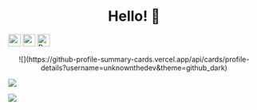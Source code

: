 <h1 align="center">Hello! 👋</h1>
<a href="https://www.twitter.com/unknownthedev"><img src="https://img.shields.io/badge/twitter-%231DA1F2.svg?&style=for-the-badge&logo=twitter&logoColor=white" height=25></a> <a href="https://medium.com/@unknownthedev"><img src="https://img.shields.io/badge/medium-%2312100E.svg?&style=for-the-badge&logo=medium&logoColor=white" height=25></a>
  <a href="https://www.buymeacoffee.com/unknownthedev" target="_blank" rel="noreferrer nofollow">
      <img src="https://cdn.buymeacoffee.com/buttons/default-red.png" alt="Buy Me A Coffee" height="25">
    </a>
<br/>

<p  align="center">
![](https://github-profile-summary-cards.vercel.app/api/cards/profile-details?username=unknownthedev&theme=github_dark) 
  
![](https://github-profile-summary-cards.vercel.app/api/cards/repos-per-language?username=unknownthedev&theme=github_dark) 
  
![](https://github-profile-summary-cards.vercel.app/api/cards/most-commit-language?username=unknownthedev&theme=github_dark) 
</p>
